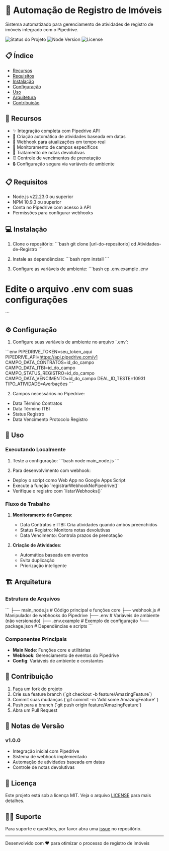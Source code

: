# 🏢 Automação de Registro de Imóveis

Sistema automatizado para gerenciamento de atividades de registro de imóveis integrado com o Pipedrive.

![Status do Projeto](https://img.shields.io/badge/status-em%20desenvolvimento-green)
![Node Version](https://img.shields.io/badge/node-v22.23.0-brightgreen)
![License](https://img.shields.io/badge/license-MIT-blue)

## 📋 Índice

- [Recursos](#-recursos)
- [Requisitos](#-requisitos)
- [Instalação](#-instalação)
- [Configuração](#-configuração)
- [Uso](#-uso)
- [Arquitetura](#-arquitetura)
- [Contribuição](#-contribuição)

## 🚀 Recursos

- ✨ Integração completa com Pipedrive API
- 📅 Criação automática de atividades baseada em datas
- 🔄 Webhook para atualizações em tempo real
- 📝 Monitoramento de campos específicos
- 🎯 Tratamento de notas devolutivas
- ⏰ Controle de vencimentos de prenotação
- 🔒 Configuração segura via variáveis de ambiente

## 📋 Requisitos

- Node.js v22.23.0 ou superior
- NPM 10.9.3 ou superior
- Conta no Pipedrive com acesso à API
- Permissões para configurar webhooks

## 💻 Instalação

1. Clone o repositório:
\`\`\`bash
git clone [url-do-repositorio]
cd Atividades-de-Registro
\`\`\`

2. Instale as dependências:
\`\`\`bash
npm install
\`\`\`

3. Configure as variáveis de ambiente:
\`\`\`bash
cp .env.example .env
# Edite o arquivo .env com suas configurações
\`\`\`

## ⚙️ Configuração

1. Configure suas variáveis de ambiente no arquivo \`.env\`:

\`\`\`env
PIPEDRIVE_TOKEN=seu_token_aqui
PIPEDRIVE_API=https://api.pipedrive.com/v1
CAMPO_DATA_CONTRATOS=id_do_campo
CAMPO_DATA_ITBI=id_do_campo
CAMPO_STATUS_REGISTRO=id_do_campo
CAMPO_DATA_VENCIMENTO=id_do_campo
DEAL_ID_TESTE=10931
TIPO_ATIVIDADE=Averbações
\`\`\`

2. Campos necessários no Pipedrive:
- Data Término Contratos
- Data Término ITBI
- Status Registro
- Data Vencimento Protocolo Registro

## 🎯 Uso

### Executando Localmente

1. Teste a configuração:
\`\`\`bash
node main_node.js
\`\`\`

2. Para desenvolvimento com webhook:
- Deploy o script como Web App no Google Apps Script
- Execute a função \`registrarWebhookNoPipedrive()\`
- Verifique o registro com \`listarWebhooks()\`

### Fluxo de Trabalho

1. **Monitoramento de Campos**:
   - Data Contratos e ITBI: Cria atividades quando ambos preenchidos
   - Status Registro: Monitora notas devolutivas
   - Data Vencimento: Controla prazos de prenotação

2. **Criação de Atividades**:
   - Automática baseada em eventos
   - Evita duplicação
   - Priorização inteligente

## 🏗 Arquitetura

### Estrutura de Arquivos

\`\`\`
├── main_node.js     # Código principal e funções core
├── webhook.js       # Manipulador de webhooks do Pipedrive
├── .env            # Variáveis de ambiente (não versionado)
├── .env.example    # Exemplo de configuração
└── package.json    # Dependências e scripts
\`\`\`

### Componentes Principais

- **Main Node**: Funções core e utilitárias
- **Webhook**: Gerenciamento de eventos do Pipedrive
- **Config**: Variáveis de ambiente e constantes

## 🤝 Contribuição

1. Faça um fork do projeto
2. Crie sua feature branch (\`git checkout -b feature/AmazingFeature\`)
3. Commit suas mudanças (\`git commit -m 'Add some AmazingFeature'\`)
4. Push para a branch (\`git push origin feature/AmazingFeature\`)
5. Abra um Pull Request

## 📝 Notas de Versão

### v1.0.0
- Integração inicial com Pipedrive
- Sistema de webhook implementado
- Automação de atividades baseada em datas
- Controle de notas devolutivas

## 📄 Licença

Este projeto está sob a licença MIT. Veja o arquivo [LICENSE](LICENSE) para mais detalhes.

## 🙋‍♂️ Suporte

Para suporte e questões, por favor abra uma [issue](issues) no repositório.

---

Desenvolvido com ❤️ para otimizar o processo de registro de imóveis
